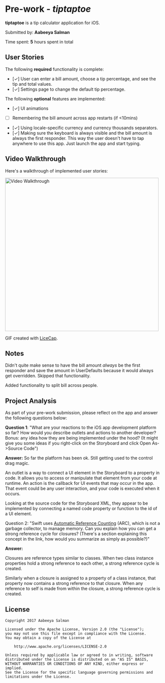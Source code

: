 # Pre-work - *tiptaptoe*

**tiptaptoe** is a tip calculator application for iOS.

Submitted by: **Aabeeya Salman**

Time spent: **5** hours spent in total

## User Stories

The following **required** functionality is complete:

* [✓] User can enter a bill amount, choose a tip percentage, and see the tip and total values.
* [✓] Settings page to change the default tip percentage.

The following **optional** features are implemented:
* [✓] UI animations
* [ ] Remembering the bill amount across app restarts (if <10mins)
* [✓] Using locale-specific currency and currency thousands separators.
* [✓] Making sure the keyboard is always visible and the bill amount is always the first responder. This way the user doesn't have to tap anywhere to use this app. Just launch the app and start typing.

## Video Walkthrough 

Here's a walkthrough of implemented user stories:

<img src='http://i.imgur.com/2WLdDyJ.gif' title='Video Walkthrough' width='498' alt='Video Walkthrough' />

GIF created with [LiceCap](http://www.cockos.com/licecap/).

## Notes

Didn't quite make sense to have the bill amount _always_ be the first responder and save the amount in UserDefaults because it would always get overridden. Skipped that functionality.

Added functionality to split bill across people.

## Project Analysis

As part of your pre-work submission, please reflect on the app and answer the following questions below:

**Question 1**: "What are your reactions to the iOS app development platform so far? How would you describe outlets and actions to another developer? Bonus: any idea how they are being implemented under the hood? (It might give you some ideas if you right-click on the Storyboard and click Open As->Source Code")

**Answer:** So far the platform has been ok. Still getting used to the control drag magic. 

An outlet is a way to connect a UI element in the Storyboard to a property in code. It allows you to access or manipulate that element from your code at runtime. An action is the callback for UI events that may occur in the app. That event could be any user interaction, and your code is executed when it occurs.

Looking at the source code for the Storyboard XML, they appear to be implemented by connecting a named code property or function to the id of a UI element.

Question 2: "Swift uses [Automatic Reference Counting](https://developer.apple.com/library/content/documentation/Swift/Conceptual/Swift_Programming_Language/AutomaticReferenceCounting.html#//apple_ref/doc/uid/TP40014097-CH20-ID49) (ARC), which is not a garbage collector, to manage memory. Can you explain how you can get a strong reference cycle for closures? (There's a section explaining this concept in the link, how would you summarize as simply as possible?)"

**Answer:**

Closures are reference types similar to classes. When two class instance properties hold a strong reference to each other, a strong reference cycle is created. 

Similarly when a closure is assigned to a property of a class instance, that property now contains a strong reference to that closure. When any reference to self is made from within the closure, a strong reference cycle is created.

## License

    Copyright 2017 Aabeeya Salman

    Licensed under the Apache License, Version 2.0 (the "License");
    you may not use this file except in compliance with the License.
    You may obtain a copy of the License at

        http://www.apache.org/licenses/LICENSE-2.0

    Unless required by applicable law or agreed to in writing, software
    distributed under the License is distributed on an "AS IS" BASIS,
    WITHOUT WARRANTIES OR CONDITIONS OF ANY KIND, either express or implied.
    See the License for the specific language governing permissions and
    limitations under the License.
